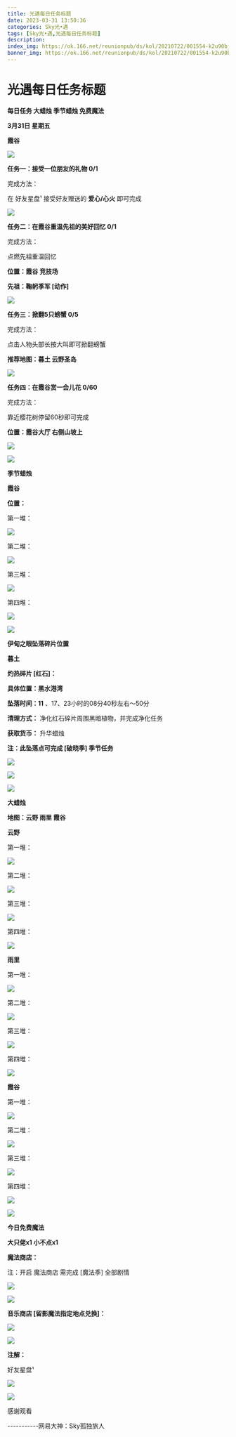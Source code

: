 ```yaml
---
title: 光遇每日任务标题
date: 2023-03-31 13:50:36
categories: Sky光•遇
tags: [Sky光•遇,光遇每日任务标题]
description: 
index_img: https://ok.166.net/reunionpub/ds/kol/20210722/001554-k2u90bj7ay.png?imageView&thumbnail=600x0&type=jpg
banner_img: https://ok.166.net/reunionpub/ds/kol/20210722/001554-k2u90bj7ay.png?imageView&thumbnail=600x0&type=jpg
---
```

# 光遇每日任务标题
**每日任务 大蜡烛 季节蜡烛 免费魔法**

 **3月31日 星期五**

 **霞谷**

![](https://img.166.net/reunionpub/ds/kol/20230331/001723-0ilrzca7u3.jpg)

 **任务一：接受一位朋友的礼物 0/1**

完成方法：

在 好友星盘¹ 接受好友赠送的 **爱心/心火** 即可完成

![](https://img.166.net/reunionpub/ds/kol/20230331/000525-34nj0ypko2.jpeg)

 **任务二：在霞谷重温先祖的美好回忆 0/1**

完成方法：

点燃先祖重温回忆

 **位置：霞谷 竞技场**

 **先祖：鞠躬季军 [动作]**

![](https://img.166.net/reunionpub/ds/kol/20230331/000600-iqewv5dshn.jpeg)

 **任务三：掀翻5只螃蟹 0/5**

完成方法：

点击人物头部长按大叫即可掀翻螃蟹

 **推荐地图：暮土 云野圣岛**

![](https://img.166.net/reunionpub/ds/kol/20230331/000827-1of2gzir59.jpg)

 **任务四：在霞谷赏一会儿花 0/60**

完成方法：

靠近樱花树停留60秒即可完成

 **位置：霞谷大厅 右侧山坡上**

![](https://img.166.net/reunionpub/ds/kol/20230330/235210-rd92s6jz0k.jpeg)

![](https://img.166.net/reunionpub/ds/kol/20221018/100256-wzutnocka0.png)

 **季节蜡烛**

 **霞谷**

 **位置：**

第一堆：

![](https://img.166.net/reunionpub/ds/kol/20230330/235337-t2suogyef6.jpeg)

第二堆：

![](https://img.166.net/reunionpub/ds/kol/20230330/235347-7nzhriak98.jpeg)

第三堆：

![](https://img.166.net/reunionpub/ds/kol/20230330/235357-nj5l2fhsqp.jpeg)

第四堆：

![](https://img.166.net/reunionpub/ds/kol/20230330/235408-cuolry2fhg.jpeg)

![](https://img.166.net/reunionpub/ds/kol/20221130/005912-5mvshq9nf3.png)

 **伊甸之眼坠落碎片位置**

 **暮土**

 **灼热碎片 [红石]：**

 **具体位置：黑水港湾**

 **坠落时间：11** 、17、23小时的08分40秒左右～50分

 **清理方式：** 净化红石碎片周围黑暗植物，并完成净化任务

 **获取货币：** 升华蜡烛

 **注：此坠落点可完成  [破晓季] 季节任务**

![](https://img.166.net/reunionpub/ds/kol/20230331/001437-zpu7d51jlf.jpeg)

![](https://img.166.net/reunionpub/ds/kol/20230331/001500-n4bletfpi3.jpg)

![](https://img.166.net/reunionpub/ds/kol/20230313/005012-cdpy0kr1uq.png)

 **大蜡烛**

 **地图：云野 雨里 霞谷**

 **云野**

第一堆：

![](https://img.166.net/reunionpub/ds/kol/20230330/235853-ihl04odpkw.jpeg)

第二堆：

![](https://img.166.net/reunionpub/ds/kol/20230330/235907-kdrgiuvfsq.jpeg)

第三堆：

![](https://img.166.net/reunionpub/ds/kol/20230330/235918-e80tqpsmwj.jpeg)

第四堆：

![](https://img.166.net/reunionpub/ds/kol/20230330/235925-upcmrsfn68.jpeg)

 **雨里**

第一堆：

![](https://img.166.net/reunionpub/ds/kol/20230331/000047-qt3yvhzcj1.jpeg)

第二堆：

![](https://img.166.net/reunionpub/ds/kol/20230331/000059-8kp3ydq1jf.jpeg)

第三堆：

![](https://img.166.net/reunionpub/ds/kol/20230331/000108-hk352edpz4.jpeg)

第四堆：

![](https://img.166.net/reunionpub/ds/kol/20230331/000117-qmtehfb3jz.jpeg)

 **霞谷**

第一堆：

![](https://img.166.net/reunionpub/ds/kol/20230331/000153-hcjdwf4bga.jpeg)

第二堆：

![](https://img.166.net/reunionpub/ds/kol/20230331/000209-8sb0dgohyc.jpeg)

第三堆：

![](https://img.166.net/reunionpub/ds/kol/20230331/000217-y93qum5h7t.jpeg)

第四堆：

![](https://img.166.net/reunionpub/ds/kol/20230331/000226-botz4dpsy1.jpeg)

![](https://img.166.net/reunionpub/ds/kol/20221018/100256-wzutnocka0.png)

 **今日免费魔法**

 **大只佬x1 小不点x1**

 **魔法商店：**

注：开启 魔法商店 需完成 [魔法季] 全部剧情

![](https://img.166.net/reunionpub/ds/kol/20221018/100559-oibznvdtus.png)

![](https://img.166.net/reunionpub/ds/kol/20230331/000250-byh7wavprg.jpeg)

 **音乐商店 [留影魔法指定地点兑换]：**

![](https://img.166.net/reunionpub/ds/kol/20230327/000429-k53dugb7fe.jpeg)

 **![](https://img.166.net/reunionpub/ds/kol/20221018/100256-wzutnocka0.png)**

 **注解：**

好友星盘¹

![](https://img.166.net/reunionpub/ds/kol/20230331/001002-jf1pdlyn6w.jpeg)

![](https://img.166.net/reunionpub/ds/kol/20230331/000943-nqry4ubf5h.png)

感谢观看

\-----------网易大神：Sky孤独旅人


